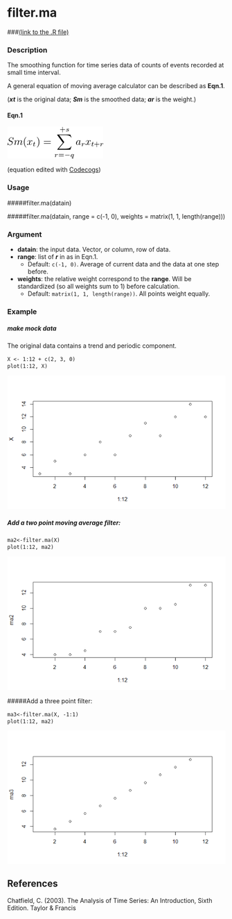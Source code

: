 # filter.ma 
###[(link to the .R file)](https://github.com/weitingwlin/r-primers/blob/master/R_files/filter.ma.R)
### Description
The smoothing function for time series data of counts of events recorded at small time interval.

A general equation of moving average calculator can be described as **Eqn.1**. 

(**_xt_** is the original data; **_Sm_** is the smoothed data; **_ar_** is the weight.)

#### Eqn.1
 ![plot1](images/filter1.gif)

(equation edited with [Codecogs](https://www.codecogs.com/latex/eqneditor.php))
### Usage
#####filter.ma(datain)

#####filter.ma(datain, range = c(-1, 0), weights = matrix(1, 1, length(range)))

### Argument
* **datain**: the input data. Vector, or column, row of data.
* **range**: list of **_r_** in as in Eqn.1. 
	+ Default: `c(-1, 0)`. Average of current data and the data at one step before.  
* **weights**: the relative weight correspond to the **range**. Will be standardized (so all weights sum to 1) before calculation.
    + Default: `matrix(1, 1, length(range))`. All points weight equally.
 
### Example
##### make mock data
The original data contains a trend and periodic component.

	X <- 1:12 + c(2, 3, 0)
    plot(1:12, X)
 ![plot1](images/filter2.png)
##### Add a two point moving average filter:

	ma2<-filter.ma(X)
	plot(1:12, ma2)
 ![plot1](images/filter3.png)

#####Add a three point filter:

    ma3<-filter.ma(X, -1:1) 
	plot(1:12, ma2)
 ![plot1](images/filter4.png)

## References
 Chatfield, C. (2003). The Analysis of Time Series: An Introduction, Sixth Edition. Taylor & Francis  
  
